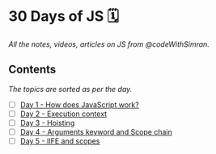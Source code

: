 # 30 Days of JS 🗓

_All the notes, videos, articles on JS from @codeWithSimran._

## Contents

_The topics are sorted as per the day._

- [ ] [Day 1 - How does JavaScript work?]()
- [ ] [Day 2 - Execution context]()
- [ ] [Day 3 - Hoisting]()
- [ ] [Day 4 - Arguments keyword and Scope chain]()
- [ ] [Day 5 - IIFE and scopes]()
